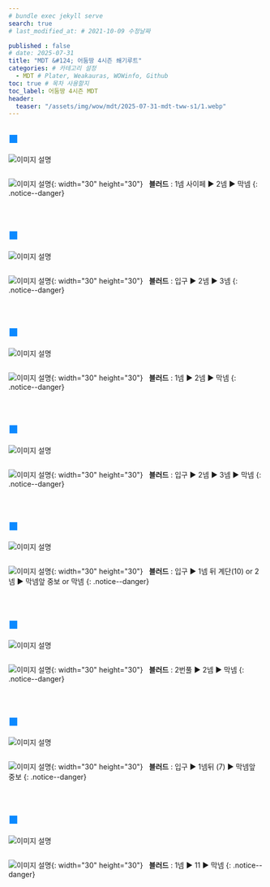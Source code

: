 ```yaml
---
# bundle exec jekyll serve
search: true
# last_modified_at: # 2021-10-09 수정날짜

published : false
# date: 2025-07-31
title: "MDT &#124; 어둠땅 4시즌 쐐기루트"
categories: # 카테고리 설정
  - MDT # Plater, Weakauras, WOWinfo, Github
toc: true # 목차 사용할지
toc_label: 어둠땅 4시즌 MDT
header:
  teaser: "/assets/img/wow/mdt/2025-07-31-mdt-tww-s1/1.webp"
---
```


## <span style="color:#0b89ff">■ </span>

![이미지 설명](/assets/img/wow/mdt/2025-07-31-mdt-tww-s1/1.webp)

```  
```  

![이미지 설명](https://wow.zamimg.com/images/wow/icons/large/spell_nature_bloodlust.jpg){: width="30" height="30"}
&nbsp;&nbsp;**블러드** : 1넴 사이페 ▶ 2넴 ▶ 막넴
{: .notice--danger}  
<br>
<br>

## <span style="color:#0b89ff">■ </span>

![이미지 설명](/assets/img/wow/mdt/2025-07-31-mdt-tww-s1/2.webp)

```
```

![이미지 설명](https://wow.zamimg.com/images/wow/icons/large/spell_nature_bloodlust.jpg){: width="30" height="30"} 
&nbsp;&nbsp;**블러드** : 입구 ▶ 2넴 ▶ 3넴
{: .notice--danger}  
<br>
<br>

## <span style="color:#0b89ff">■ </span>

![이미지 설명](/assets/img/wow/mdt/2025-07-31-mdt-tww-s1/3.webp)

```
```

![이미지 설명](https://wow.zamimg.com/images/wow/icons/large/spell_nature_bloodlust.jpg){: width="30" height="30"} 
&nbsp;&nbsp;**블러드** : 1넴 ▶ 2넴 ▶ 막넴
{: .notice--danger}  
<br>
<br>

## <span style="color:#0b89ff">■ </span>

![이미지 설명](/assets/img/wow/mdt/2025-07-31-mdt-tww-s1/4.webp)

```
```

![이미지 설명](https://wow.zamimg.com/images/wow/icons/large/spell_nature_bloodlust.jpg){: width="30" height="30"} 
&nbsp;&nbsp;**블러드** : 입구 ▶ 2넴 ▶ 3넴 ▶ 막넴
{: .notice--danger}  
<br>
<br>

## <span style="color:#0b89ff">■ </span>

![이미지 설명](/assets/img/wow/mdt/2025-07-31-mdt-tww-s1/5.webp)

```
```

![이미지 설명](https://wow.zamimg.com/images/wow/icons/large/spell_nature_bloodlust.jpg){: width="30" height="30"} 
&nbsp;&nbsp;**블러드** : 입구 ▶ 1넴 뒤 계단(10) or 2넴 ▶ 막넴앞 중보 or 막넴
{: .notice--danger}  
<br>
<br>

## <span style="color:#0b89ff">■ </span>

![이미지 설명](/assets/img/wow/mdt/2025-07-31-mdt-tww-s1/6.webp)

```
```

![이미지 설명](https://wow.zamimg.com/images/wow/icons/large/spell_nature_bloodlust.jpg){: width="30" height="30"} 
&nbsp;&nbsp;**블러드** : 2번풀 ▶ 2넴 ▶ 막넴
{: .notice--danger}  
<br>
<br>

## <span style="color:#0b89ff">■ </span>

![이미지 설명](/assets/img/wow/mdt/2025-07-31-mdt-tww-s1/7.webp)

```
```

![이미지 설명](https://wow.zamimg.com/images/wow/icons/large/spell_nature_bloodlust.jpg){: width="30" height="30"} 
&nbsp;&nbsp;**블러드** : 입구 ▶ 1넴뒤 (7) ▶ 막넴앞 중보
{: .notice--danger}  
<br>
<br>

## <span style="color:#0b89ff">■ </span>

![이미지 설명](/assets/img/wow/mdt/2025-07-31-mdt-tww-s1/8.webp)

```
```

![이미지 설명](https://wow.zamimg.com/images/wow/icons/large/spell_nature_bloodlust.jpg){: width="30" height="30"} 
&nbsp;&nbsp;**블러드** : 1넴 ▶ 11  ▶ 막넴
{: .notice--danger}  